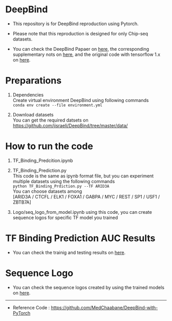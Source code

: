 # DeepBind

* This repository is for DeepBind reproduction using Pytorch.<br>

* Please note that this reproduction is designed for only Chip-seq datasets.<br>

* You can check the DeepBind Papaer on <a href="https://www.nature.com/articles/nbt.3300">here</a>, the corresponding supplementary nots on <a href="https://static-content.springer.com/esm/art%3A10.1038%2Fnbt.3300/MediaObjects/41587_2015_BFnbt3300_MOESM51_ESM.pdf">here</a>, and the original code with tensorflow 1.x on <a href="https://github.com/jisraeli/DeepBind">here</a>.<br>

# Preparations

1. Dependencies<br>
Create virtual environment DeepBind using following commands<br>
`conda env create --file environment.yml`

2. Download datasets<br>
You can get the required datsets on<br>
https://github.com/jisraeli/DeepBind/tree/master/data/

# How to run the code

1. TF_Binding_Predcition.ipynb<br>

2. TF_Binding_Prediction.py<br>
This code is the same as ipynb format file, but you can experiment multiple datasets using the following commands<br>
`python TF_Binding_Prdiction.py --TF ARID3A`<br>
You can choose datasets among <br>
[ARID3A / CTCFL / ELK1 / FOXA1 / GABPA / MYC / REST / SP1 / USF1 / ZBTB7A]

3. Logo/seq_logo_from_model.ipynb
using this code, you can create sequence logos for specific TF model you trained

# TF Binding Prediction AUC Results

* You can check the trainig and testing results on <a href="results/">here</a>.<br>

# Sequence Logo

* You can check the sequence logos created by using the trained models on <a href="Logo/Image">here</a>.<br>

<hr>

* Reference Code : https://github.com/MedChaabane/DeepBind-with-PyTorch